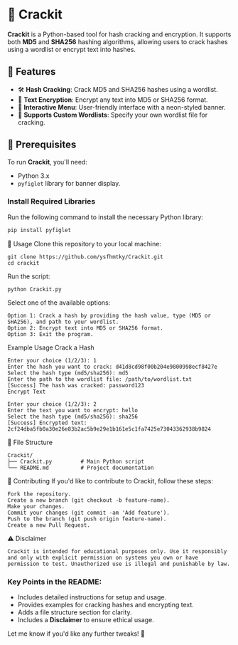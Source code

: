 # 🔐 **Crackit**

**Crackit** is a Python-based tool for hash cracking and encryption. It supports both **MD5** and **SHA256** hashing algorithms, allowing users to crack hashes using a wordlist or encrypt text into hashes.

## 🚀 Features

- 🛠️ **Hash Cracking**: Crack MD5 and SHA256 hashes using a wordlist.
- 🔐 **Text Encryption**: Encrypt any text into MD5 or SHA256 format.
- 🎨 **Interactive Menu**: User-friendly interface with a neon-styled banner.
- 🧰 **Supports Custom Wordlists**: Specify your own wordlist file for cracking.

## 📝 Prerequisites

To run **Crackit**, you'll need:

- Python 3.x
- `pyfiglet` library for banner display.

### Install Required Libraries

Run the following command to install the necessary Python library:

```bash
pip install pyfiglet
```
🔧 Usage
Clone this repository to your local machine:

```Copy code
git clone https://github.com/ysfhmtky/Crackit.git
cd crackit
```

Run the script:

```Copy code
python Crackit.py
```


Select one of the available options:
```
Option 1: Crack a hash by providing the hash value, type (MD5 or SHA256), and path to your wordlist.
Option 2: Encrypt text into MD5 or SHA256 format.
Option 3: Exit the program.
```
Example Usage
Crack a Hash

```Copy code
Enter your choice (1/2/3): 1
Enter the hash you want to crack: d41d8cd98f00b204e9800998ecf8427e
Select the hash type (md5/sha256): md5
Enter the path to the wordlist file: /path/to/wordlist.txt
[Success] The hash was cracked: password123
Encrypt Text
```

```Copy code
Enter your choice (1/2/3): 2
Enter the text you want to encrypt: hello
Select the hash type (md5/sha256): sha256
[Success] Encrypted text: 2cf24dba5fb0a30e26e83b2ac5b9e29e1b161e5c1fa7425e73043362938b9824
```
📄 File Structure

```Copy code
Crackit/
├── Crackit.py         # Main Python script
└── README.md          # Project documentation
```
🤝 Contributing
If you'd like to contribute to Crackit, follow these steps:
```
Fork the repository.
Create a new branch (git checkout -b feature-name).
Make your changes.
Commit your changes (git commit -am 'Add feature').
Push to the branch (git push origin feature-name).
Create a new Pull Request.
```
⚠️ Disclaimer
```
Crackit is intended for educational purposes only. Use it responsibly and only with explicit permission on systems you own or have permission to test. Unauthorized use is illegal and punishable by law.
```

### Key Points in the README:
- Includes detailed instructions for setup and usage.
- Provides examples for cracking hashes and encrypting text.
- Adds a file structure section for clarity.
- Includes a **Disclaimer** to ensure ethical usage. 

Let me know if you'd like any further tweaks! 🚀


